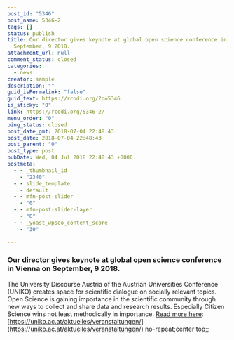 ```yaml
---
post_id: "5346"
post_name: 5346-2
tags: []
status: publish
title: Our director gives keynote at global open science conference in Vienna on
  September, 9 2018.
attachment_url: null
comment_status: closed
categories:
  - news
creator: sample
description: ""
guid_isPermalink: "false"
guid_text: https://rcodi.org/?p=5346
is_sticky: "0"
link: https://rcodi.org/5346-2/
menu_order: "0"
ping_status: closed
post_date_gmt: 2018-07-04 22:48:43
post_date: 2018-07-04 22:48:43
post_parent: "0"
post_type: post
pubDate: Wed, 04 Jul 2018 22:48:43 +0000
postmeta:
  - - _thumbnail_id
    - "2340"
  - - slide_template
    - default
  - - mfn-post-slider
    - "0"
  - - mfn-post-slider-layer
    - "0"
  - - _yoast_wpseo_content_score
    - "30"

---
```


### Our director gives keynote at global open science conference in Vienna on September, 9 2018.

The University Discourse Austria of the Austrian Universities Conference (UNIKO) creates space for scientific dialogue on socially relevant topics. Open Science is gaining importance in the scientific community through new ways to collect and share data and research results. Especially Citizen Science wins not least methodically in importance. [Read more here](https://uniko.ac.at/aktuelles/veranstaltungen/): [https://uniko.ac.at/aktuelles/veranstaltungen/](https://uniko.ac.at/aktuelles/veranstaltungen/) no-repeat;center top;;
